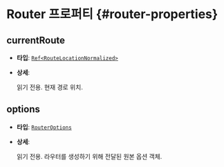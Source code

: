 # Router 프로퍼티 {#router-properties}

## currentRoute

- **타입**: [`Ref<RouteLocationNormalized>`](/api/typescript/route-location-normalized.html)
- **상세**:

  읽기 전용. 현재 경로 위치.

## options

- **타입**: [`RouterOptions`](/api/typescript/router-options.html)
- **상세**:

  읽기 전용. 라우터를 생성하기 위해 전달된 원본 옵션 객체.